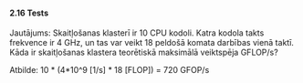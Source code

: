 #### 2.16 Tests

Jautājums: Skaitļošanas klasterī ir 10 CPU kodoli. Katra kodola takts frekvence ir 4 GHz, un tas var veikt 18 peldošā komata darbības vienā taktī. Kāda ir skaitļošanas klastera teorētiskā maksimālā veiktspēja GFLOP/s?

Atbilde: 10 * (4*10^9 [1/s] * 18 [FLOP]) = 720 GFOP/s
